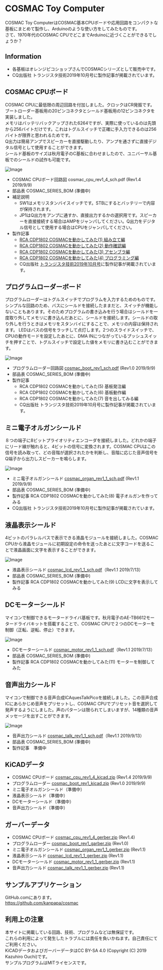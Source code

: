 # COSMAC Toy Computer

COSMAC Toy ComputerはCOSMAC基本CPUボードや応用回路をコンパクトな基板にまとめて製作し、Arduinoのような使い方をしてみたものです。  
さて、1970年代のCOSMAC CPUでどこまでArduinoに近づくことができるでしょうか？

## Information

- 各基板はオレンジピコショップさんでCOSMACシリーズとして販売中です。
- CQ出版社 トランジスタ技術2019年10月号に製作記事が掲載されています。

## COSMAC CPUボード

COSMAC CPUに最低限の周辺回路を付加しました。クロックはCR発振です。ブートローダー基板用の20ピンコネクタとシールド基板用の12ピンコネクタを実装しました。  
メモリはバッテリバックアップされた6264ですが、実際に使っているのは先頭から256バイトだけです。これはトグルスイッチで正確に手入力できるのは256バイトが限界と思われるためです。  
Q出力は簡易アンプでスピーカーを直接駆動したり、アンプを通さずに直接デジタル信号として使用することができます。  
シールド基板のサイズは秋月電子のC基板に合わせましたので、ユニバーサル基板でのシールドの試作も可能です。

![Image](/docs/images/cosmac_cpu_rev1_3.png)

- COSMAC CPUボード回路図 cosmac_cpu_rev1_4_sch.pdf (Rev1.4 2019/9/9)
- 部品表 COSMAC_SERIES_BOM (準備中)
- 補足説明
    - SW1はメモリスタンバイスイッチです。STBにするとバッテリーで内容が保持されます。
    - JP1はQ出力をアンプに通すか、直接出力するかの選択用です。スピーカーを直接接続する場合はAMPをジャンパしてください。Q出力をデジタル信号として使用する場合はCPUをジャンパしてください。
- 製作記事
    - [RCA CDP1802 COSMACを動かしてみた(1) 組み立て編](https://kanpapa.com/cosmac/blog/2018/11/rca-cdp1802-cosmac1.html)
    - [RCA CDP1802 COSMACを動かしてみた(2) 動作確認編](https://kanpapa.com/cosmac/blog/2018/11/rca-cdp1802-cosmac2.html)
    - [RCA CDP1802 COSMACを動かしてみた(3) アセンブラ編](https://kanpapa.com/cosmac/blog/2018/11/rca-cdp1802-cosmac3.html)
    - [RCA CDP1802 COSMACを動かしてみた(4) プログラミング編](https://kanpapa.com/cosmac/blog/2018/12/rca-cdp1802-cosmac4.html)
    - CQ出版社 [トランジスタ技術2019年10月号](https://toragi.cqpub.co.jp/tabid/889/Default.aspx)に製作記事が掲載されています。

## プログラムローダーボード

プログラムローダーはトグルスイッチでプログラムを入力するためのものです。シンプルな回路のため、バスにシールドを接続したままだと、スイッチが機能しないこともあります。そのためプログラムの書き込みを行う場合はシールドを一度取り外してメモリに書き込んだあとに、シールドを接続します。シールドの取り外しを行うときはメモリをスタンバイにすることで、メモリの内容は保持されます。
LEDはバスの信号をラッチして点灯します。2つのスライドスイッチで、CPUの動作モードを設定したあとに、DMA INにつながっているプッシュスイッチを押すことで、トグルスイッチで設定した値をメモリに書き込むことができます。

![Image](/docs/images/cosmac_boot_beta.png)

- プログラムローダー回路図 [cosmac_boot_rev1_sch.pdf](/schematics/cosmac_boot_rev1_sch.pdf) (Rev1.0 2019/9/9)
- 部品表 COSMAC_SERIES_BOM (準備中)
- 製作記事
    - RCA CDP1802 COSMACを動かしてみた(5) 基板発注編
    - RCA CDP1802 COSMACを動かしてみた(6) 基板動作編
    - RCA CDP1802 COSMACを動かしてみた(7) 音を出してみる編
    - CQ出版社 トランジスタ技術2019年10月号に製作記事が掲載されています。

## ミニ電子オルガンシールド

８つの端子に8ビットプライオリティエンコーダを接続しました。どれかの端子にリード線が触れると、4ビットの信号に変換されます。COSMAC CPUはこの信号を読み取って、どの音階が選択されたかを判断し、音階に応じた音声信号をQ端子から出力しスピーカーを鳴らします。

![Image](/docs/images/cosmac_organ.png)

- ミニ電子オルガンシールド [cosmac_organ_rev1_1_sch.pdf](/schematics/cosmac_organ_rev1_1_sch.pdf) (Rev1.1 2019/9/9)
- 部品表 COSMAC_SERIES_BOM (準備中)
- 製作記事 RCA CDP1802 COSMACを動かしてみた(8) 電子オルガンを作ってみる
- CQ出版社 トランジスタ技術2019年10月号に製作記事が掲載されています。

## 液晶表示シールド

4ビットのパラレルバスで表示できる液晶モジュールを接続しました。COSMAC CPUから液晶モジュールに初期設定の命令を送ったあとに文字コードを送ることで液晶画面に文字を表示することができます。

![Image](/docs/images/cosmac_lcd.png)

- 液晶表示シールド [cosmac_lcd_rev1_1_sch.pdf](/schematics/cosmac_lcd_rev1_1_sch.pdf)（Rev1.1 2019/7/13）
- 部品表 COSMAC_SERIES_BOM (準備中)
- 製作記事 RCA CDP1802 COSMACを動かしてみた(9) LCDに文字を表示してみる

## DCモーターシールド

マイコンで制御できるモータードライバ基板です。秋月電子のAE-TB6612モータードライバキットを搭載することで、COSMAC CPUで２つのDCモーターを制御（正転、逆転、停止）できます。

![Image](/docs/images/cosmac_motor.png)

- DCモーターシールド [cosmac_motor_rev1_1_sch.pdf](/schematics/cosmac_motor_rev1_1_sch.pdf)（Rev1.1 2019/7/13）
- 部品表 COSMAC_SERIES_BOM (準備中)
- 製作記事 RCA CDP1802 COSMACを動かしてみた(11) モーターを制御してみた

## 音声出力シールド

マイコンで制御できる音声合成ICAquesTalkPicoを接続しました。この音声合成ICにあらかじめ音声をプリセットし、COSMAC CPUでプリセット音を選択して発声するようにしました。声のパターンは限られてしまいますが、14種類の音声メッセージを出すことができます。

![Image](/docs/images/cosmac_AquesTalkpico.png)

- 音声出力シールド [cosmac_talk_rev1_1_sch.pdf](/schematics/cosmac_talk_rev1_1_sch.pdf)（Rev1.1 2019/9/13）
- 部品表 COSMAC_SERIES_BOM (準備中)
- 製作記事　準備中

## KiCADデータ

- COSMAC CPUボード [cosmac_cpu_rev1_4_kicad.zip](/kicad/cosmac_cpu_rev1_4_kicad.zip) (Rev1.4 2019/9/9)
- プログラムローダー [cosmac_boot_rev1_kicad.zip](/kicad/cosmac_boot_rev1_kicad.zip) (Rev1.0 2019/9/9)
- ミニ電子オルガンシールド（準備中）
- 液晶表示シールド（準備中）
- DCモーターシールド（準備中）
- 音声出力シールド（準備中）

## ガーバーデータ

- COSMAC CPUボード [cosmac_cpu_rev1_4_gerber.zip](/gerber/cosmac_cpu_rev1_4_gerber.zip) (Rev1.4)
- プログラムローダー [cosmac_boot_rev1_garber.zip](/gerber/cosmac_boot_rev1_gerber.zip) (Rev1.0)
- ミニ電子オルガンシールド [cosmac_organ_rev1_1_gerber.zip](/gerber/cosmac_organ_rev1_1_gerber.zip) (Rev1.1)
- 液晶表示シールド [cosmac_lcd_rev1_1_gerber.zip](/gerber/cosmac_lcd_rev1_1_gerber.zip) (Rev1.1)
- DCモーターシールド [cosmac_motor_rev1_1_gerber.zip](/gerber/cosmac_motor_rev1_1_gerber.zip) (Rev1.1)
- 音声出力シールド [cosmac_talk_rev1_1_gerber.zip](/gerber/cosmac_talk_rev1_1_gerber.zip) (Rev1.1)

## サンプルアプリケーション

GitHub.comにあります。  
https://github.com/kanpapa/cosmac

## 利用上の注意

本サイトに掲載している回路、技術、プログラムなどは無保証です。  
これらの利用によって発生したトラブルには責任を負いかねます。自己責任にてご利用ください。  
KiCADデータおよびガーバーデータはCC BY-SA 4.0 (Copyright (C) 2019 Kazuhiro Ouchi)です。  
サンプルプログラムはMITライセンスです。  
